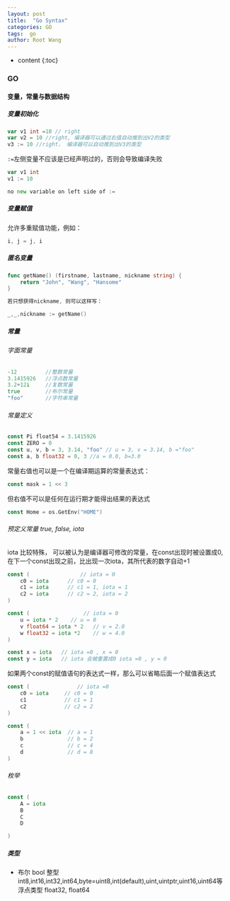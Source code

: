 ```yaml
---
layout: post
title:  "Go Syntax"
categories: GO
tags:  go
author: Root Wang
---
```


* content
{:toc}

### GO

#### 变量，常量与数据结构

##### 变量初始化
```go
var v1 int =10 // right
var v2 = 10 //right, 编译器可以通过右值自动推到出V2的类型
v3 := 10 //right， 编译器可以自动推到出V3的类型
```

`:=`左侧变量不应该是已经声明过的，否则会导致编译失败
```go
var v1 int
v1 := 10

no new variable on left side of :=
```

##### 变量赋值
允许多重赋值功能，例如：
```go
i, j = j, i
```

##### 匿名变量

```go
func getName() (firstname, lastname, nickname string) {
	return "John", "Wang", "Hansome" 
}

若只想获得nickname, 则可以这样写：

_,_,nickname := getName()

```

##### 常量

###### 字面常量
```go
-12         //整数常量 
3.1415926   //浮点数常量
3.2+12i     //复数常量
true        //布尔常量
"foo"       //字符串常量
```

###### 常量定义

```go
const Pi float54 = 3.1415926
const ZERO = 0
const u, v, b = 3, 3.14, "foo" // u = 3, v = 3.14, b ="foo"
const a, b float32 = 0, 3 //a = 0.0, b=3.0
```
常量右值也可以是一个在编译期运算的常量表达式：
```go
const mask = 1 << 3
```
但右值不可以是任何在运行期才能得出结果的表达式
```go
const Home = os.GetEnv("HOME")
```
###### 预定义常量 true, false, iota
iota 比较特殊， 可以被认为是编译器可修改的常量，在const出现时被设置成0, 在下一个const出现之前，比出现一次iota，其所代表的数字自动+1

```go
const (                // iota = 0
	c0 = iota      // c0 = 0
	c1 = iota      // c1 = 1, iota = 1
	c2 = iota      // c2 = 2, iota = 2
)

const (                 // iota = 0
	u = iota * 2    // u = 0
	v float64 = iota * 2   // v = 2.0
	w float32 = iota *2    // w = 4.0
)

const x = iota   // iota =0 , x = 0
const y = iota   // iota 会被重置成0 iota =0 , y = 0
```

如果两个const的赋值语句的表达式一样，那么可以省略后面一个赋值表达式
```go
const (               // iota =0
	c0 = iota     // c0 = 0
	c1            // c1 = 1
	c2            // c2 = 2
)

const (
	a = 1 << iota  // a = 1
	b              // b = 2
	c              // c = 4
	d              // d = 8
)
```

###### 枚举
```go
const (
	A = iota
	B
	C
	D

)
```

##### 类型
* 布尔  bool
整型 int8,int16,int32,int64,byte=uint8,int(default),uint,uintptr,uint16,uint64等
浮点类型  float32, float64

